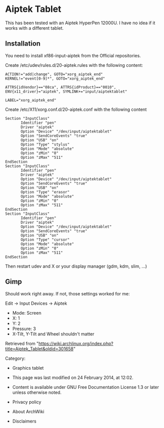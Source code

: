 Aiptek Tablet
=============

This has been tested with an Aiptek HyperPen 12000U. I have no idea if
it works with a different tablet.

Installation
------------

You need to install xf86-input-aiptek from the Official repositories.

Create /etc/udev/rules.d/20-aiptek.rules with the following content:

    ACTION!="add|change", GOTO="xorg_aiptek_end"
    KERNEL!="event[0-9]*", GOTO="xorg_aiptek_end"

    ATTRS{idVendor}=="08ca", ATTRS{idProduct}=="0010", ENV{x11_driver}="aiptek", SYMLINK+="input/aiptektablet"

    LABEL="xorg_aiptek_end"

Create /etc/X11/xorg.conf.d/20-aiptek.conf with the following content

    Section "InputClass"
           Identifier "pen"
           Driver "aiptek"
           Option "Device" "/dev/input/aiptektablet"
           Option "SendCoreEvents" "true"
           Option "USB" "on"
           Option "Type" "stylus"
           Option "Mode" "absolute"
           Option "zMin" "0"
           Option "zMax" "511"
    EndSection
    Section "InputClass"
           Identifier "pen"
           Driver "aiptek"
           Option "Device" "/dev/input/aiptektablet"
           Option "SendCoreEvents" "true"
           Option "USB" "on"
           Option "Type" "erasor"
           Option "Mode" "absolute"
           Option "zMin" "0"
           Option "zMax" "511"
    EndSection
    Section "InputClass"
           Identifier "pen"
           Driver "aiptek"
           Option "Device" "/dev/input/aiptektablet"
           Option "SendCoreEvents" "true"
           Option "USB" "on"
           Option "Type" "cursor"
           Option "Mode" "absolute"
           Option "zMin" "0"
           Option "zMax" "511"
    EndSection

Then restart udev and X or your display manager (gdm, kdm, slim, ...)

Gimp
----

Should work right away. If not, those settings worked for me:

Edit -> Input Devices -> Aiptek

-   Mode: Screen
-   X: 1
-   Y: 2
-   Pressure: 3
-   X-Tilt, Y-Tilt and Wheel shouldn't matter

Retrieved from
"https://wiki.archlinux.org/index.php?title=Aiptek_Tablet&oldid=301658"

Category:

-   Graphics tablet

-   This page was last modified on 24 February 2014, at 12:02.
-   Content is available under GNU Free Documentation License 1.3 or
    later unless otherwise noted.
-   Privacy policy
-   About ArchWiki
-   Disclaimers
